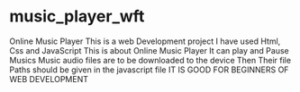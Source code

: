 # music_player_wft
Online Music Player 
This is a web Development project 
I have used Html, Css and JavaScript
This is about Online Music Player
It can play and Pause Musics
Music audio files are to be downloaded to the device 
Then Their file Paths should be given in the javascript file
IT IS GOOD FOR BEGINNERS OF WEB DEVELOPMENT
